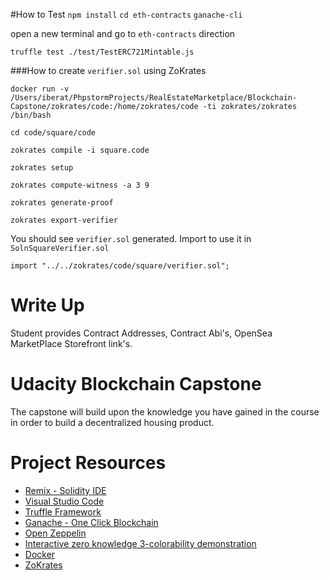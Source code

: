 #How to Test
``npm install``
``cd eth-contracts``
`ganache-cli`

open a new terminal and go to `eth-contracts` direction

``truffle test ./test/TestERC721Mintable.js``

###How to create `verifier.sol` using ZoKrates

`docker run -v /Users/iberat/PhpstormProjects/RealEstateMarketplace/Blockchain-Capstone/zokrates/code:/home/zokrates/code -ti zokrates/zokrates /bin/bash`

`cd code/square/code`

`zokrates compile -i square.code`

`zokrates setup`

`zokrates compute-witness -a 3 9`

`zokrates generate-proof`

`zokrates export-verifier`

You should see `verifier.sol` generated. Import to use it in `SolnSquareVerifier.sol`

`import "../../zokrates/code/square/verifier.sol";`




# Write Up
Student provides Contract Addresses, Contract Abi's, OpenSea MarketPlace Storefront link's.




# Udacity Blockchain Capstone

The capstone will build upon the knowledge you have gained in the course in order to build a decentralized housing product. 

# Project Resources

* [Remix - Solidity IDE](https://remix.ethereum.org/)
* [Visual Studio Code](https://code.visualstudio.com/)
* [Truffle Framework](https://truffleframework.com/)
* [Ganache - One Click Blockchain](https://truffleframework.com/ganache)
* [Open Zeppelin ](https://openzeppelin.org/)
* [Interactive zero knowledge 3-colorability demonstration](http://web.mit.edu/~ezyang/Public/graph/svg.html)
* [Docker](https://docs.docker.com/install/)
* [ZoKrates](https://github.com/Zokrates/ZoKrates)


